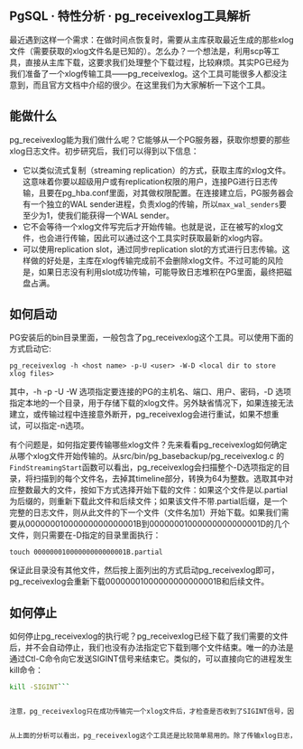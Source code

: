 ## PgSQL · 特性分析 · pg_receivexlog工具解析


最近遇到这样一个需求：在做时间点恢复时，需要从主库获取最近生成的那些xlog文件（需要获取的xlog文件名是已知的）。怎么办？一个想法是，利用scp等工具，直接从主库下载，这要求我们处理整个下载过程，比较麻烦。其实PG已经为我们准备了一个xlog传输工具——pg_receivexlog。这个工具可能很多人都没注意到，而且官方文档中介绍的很少。在这里我们为大家解析一下这个工具。  

## 能做什么

pg_receivexlog能为我们做什么呢？它能够从一个PG服务器，获取你想要的那些xlog日志文件。初步研究后，我们可以得到以下信息：  


* 它以类似流式复制（streaming replication）的方式，获取主库的xlog文件。这意味着你要以超级用户或有replication权限的用户，连接PG进行日志传输，且要在pg_hba.conf里面，对其做权限配置。在连接建立后，PG服务器会有一个独立的WAL sender进程，负责xlog的传输，所以`max_wal_senders`要至少为1，使我们能获得一个WAL sender。
* 它不会等待一个xlog文件写完后才开始传输。也就是说，正在被写的xlog文件，也会进行传输，因此可以通过这个工具实时获取最新的xlog内容。
* 可以使用replication slot，通过同步replication slot的方式进行日志传输。这样做的好处是，主库在xlog传输完成前不会删除xlog文件。不过可能的风险是，如果日志没有利用slot成功传输，可能导致日志堆积在PG里面，最终把磁盘占满。


## 如何启动

PG安装后的bin目录里面，一般包含了pg_receivexlog这个工具。可以使用下面的方式启动它:  

```LANG
pg_receivexlog -h <host name> -p-U <user> -W-D <local dir to store xlog files>

```


其中，-h -p -U -W 选项指定要连接的PG的主机名、端口、用户、密码，-D 选项指定本地的一个目录，用于存储下载的xlog文件。另外缺省情况下，如果连接无法建立，或传输过程中连接意外断开，pg_receivexlog会进行重试，如果不想重试，可以指定-n选项。  


有个问题是，如何指定要传输哪些xlog文件？先来看看pg_receivexlog如何确定从哪个xlog文件开始传输的。从src/bin/pg_basebackup/pg_receivexlog.c 的`FindStreamingStart`函数可以看出，pg_receivexlog会扫描整个-D选项指定的目录，将扫描到的每个文件名，去掉其timeline部分，转换为64为整数。选取其中对应整数最大的文件，按如下方式选择开始下载的文件：如果这个文件是以.partial为后缀的，则重新下载此文件和后续文件；如果该文件不带.partial后缀，是一个完整的日志文件，则从此文件的下一个文件（文件名加1）开始下载。如果我们需要从00000001000000000000001B到00000001000000000000001D的几个文件，则只需要在-D指定的目录里面执行：  

```LANG
touch 00000001000000000000001B.partial

```

保证此目录没有其他文件，然后按上面列出的方式启动pg_receivexlog即可，pg_receivexlog会重新下载00000001000000000000001B和后续文件。  

## 如何停止

如何停止pg_receivexlog的执行呢？pg_receivexlog已经下载了我们需要的文件后，并不会自动停止，我们也没有办法指定它下载到哪个文件结束。唯一的办法是通过Ctl-C命令向它发送SIGINT信号来结束它。类似的，可以直接向它的进程发生kill命令：  

```bash
kill -SIGINT```


注意，pg_receivexlog只在成功传输完一个xlog文件后，才检查是否收到了SIGINT信号，因此你只可能在一个文件接收完成后正常结束pg_receivexlog运行。其实更暴力的办法是直接kill -9也是可以的。</pg_receivexlog>  


从上面的分析可以看出，pg_receivexlog这个工具还是比较简单易用的。除了传输xlog日志，可以利用它做一个日志服务器，用来存储归档的日志；还可以做为一主多备方案。由此可见，pg_receivexlog既是一个很实用的工具，也是一个可以用于更多场景的让人充满想象的利器。  

